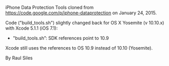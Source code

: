 
iPhone Data Protection Tools cloned from https://code.google.com/p/iphone-dataprotection on January 24, 2015.

Code ("build_tools.sh") slightly changed back for OS X Yosemite (v 10.10.x) with Xcode 5.1.1 (iOS 7.1):
- "build_tools.sh”: SDK references point to 10.9

Xcode still uses the references to OS 10.9 instead of 10.10 (Yosemite).

By Raul Siles
